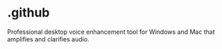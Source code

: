 # .github
Professional desktop voice enhancement tool for Windows and Mac that amplifies and clarifies audio.
